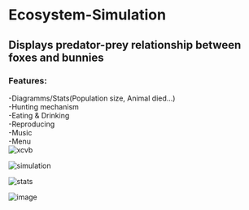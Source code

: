 # Ecosystem-Simulation
## Displays predator-prey relationship between foxes and bunnies
### Features:
-Diagramms/Stats(Population size, Animal died...)  
-Hunting mechanism  
-Eating & Drinking  
-Reproducing  
-Music  
-Menu  
![xcvb](https://user-images.githubusercontent.com/81301569/175152961-578bfc46-60c9-43b7-8a86-f89ae455077d.png)

![simulation](https://user-images.githubusercontent.com/81301569/193419547-c5c12501-2a0d-481e-b6e5-d86040d65933.png)

![stats](https://user-images.githubusercontent.com/81301569/193419550-4a2b5b7f-2a11-453e-a52a-b402d4dead06.png)

![image](https://user-images.githubusercontent.com/81301569/193419807-5ad2655b-5c4f-4134-a610-9a191a3d3938.png)
